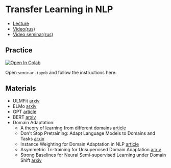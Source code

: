 # Transfer Learning in NLP

- [Lecture](https://docs.google.com/presentation/d/1-hzGmasELzL6sFUCmC4bQe51LIKssSrevoms5WjqSeo/edit?usp=sharing)
- [Video(rus)]()
- [Video seminar(rus)]()

## Practice

[![Open In Colab](https://colab.research.google.com/assets/colab-badge.svg)](https://drive.google.com/file/d/1zFI837Q6UDFMGCu2b6KUr1HxcdHypNGG/view?usp=sharing)

Open `seminar.ipynb` and follow the instructions here.

## Materials

- ULMFit [arxiv](https://arxiv.org/pdf/1801.06146.pdf)
- ELMo  [arxiv](https://arxiv.org/pdf/1802.05365.pdf)
- GPT [article](https://cdn.openai.com/research-covers/language-unsupervised/language_understanding_paper.pdf)
- BERT [arxiv](https://arxiv.org/pdf/1810.04805.pdf)
- Domain Adaptation:
    - A theory of learning from different domains [article](https://link.springer.com/article/10.1007/s10994-009-5152-4)
    - Don't Stop Pretraining: Adapt Language Models to Domains and Tasks [arxiv](https://arxiv.org/pdf/2004.10964.pdf)
    - Instance Weighting for Domain Adaptation in NLP [article](http://sifaka.cs.uiuc.edu/czhai/pub/acl07.pdf)
    - Asymmetric Tri-training for Unsupervised Domain Adaptation [arxiv](https://arxiv.org/pdf/1702.08400.pdf)
    - Strong Baselines for Neural Semi-supervised Learning under Domain Shift [arxiv](https://arxiv.org/pdf/1804.09530.pdf)
